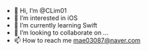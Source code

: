 - 👋 Hi, I’m @CLim01
- 👀 I’m interested in iOS
- 🌱 I’m currently learning Swift
- 💞️ I’m looking to collaborate on ...
- 📫 How to reach me mae03087@naver.com

<!---
CLim01/CLim01 is a ✨ special ✨ repository because its `README.md` (this file) appears on your GitHub profile.
You can click the Preview link to take a look at your changes.
--->
